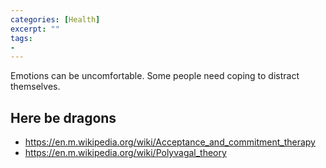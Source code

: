 ```yaml
---
categories: [Health]
excerpt: ""
tags:
- 
---
```

Emotions can be uncomfortable. Some people need coping to distract themselves. 


## Here be dragons
- https://en.m.wikipedia.org/wiki/Acceptance_and_commitment_therapy
- https://en.m.wikipedia.org/wiki/Polyvagal_theory